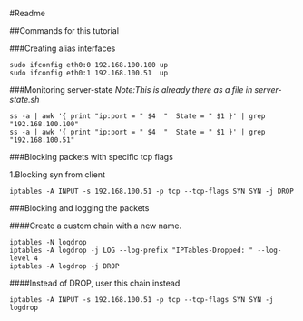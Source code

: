 #Readme

##Commands for this tutorial

###Creating alias interfaces

    sudo ifconfig eth0:0 192.168.100.100 up
    sudo ifconfig eth0:1 192.168.100.51  up

###Monitoring server-state
*Note:This is already there as a file in server-state.sh*

    ss -a | awk '{ print "ip:port = " $4  "  State = " $1 }' | grep "192.168.100.100"
    ss -a | awk '{ print "ip:port = " $4  "  State = " $1 }' | grep "192.168.100.51"    

###Blocking packets with specific tcp flags

1.Blocking syn from client

    iptables -A INPUT -s 192.168.100.51 -p tcp --tcp-flags SYN SYN -j DROP

###Blocking and logging the packets

####Create a custom chain with a new name.

    iptables -N logdrop
    iptables -A logdrop -j LOG --log-prefix "IPTables-Dropped: " --log-level 4
    iptables -A logdrop -j DROP    

####Instead of DROP, user this chain instead
  
    iptables -A INPUT -s 192.168.100.51 -p tcp --tcp-flags SYN SYN -j logdrop

    

